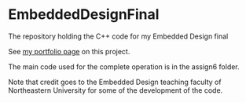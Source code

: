 # EmbeddedDesignFinal
The repository holding the C++ code for my Embedded Design final

See <a href="https://gajjara.github.io/embedded_design/">my portfolio page</a> on this project.

The main code used for the complete operation is in the assign6 folder.

Note that credit goes to the Embedded Design teaching faculty of Northeastern University for some of the development of the code.
